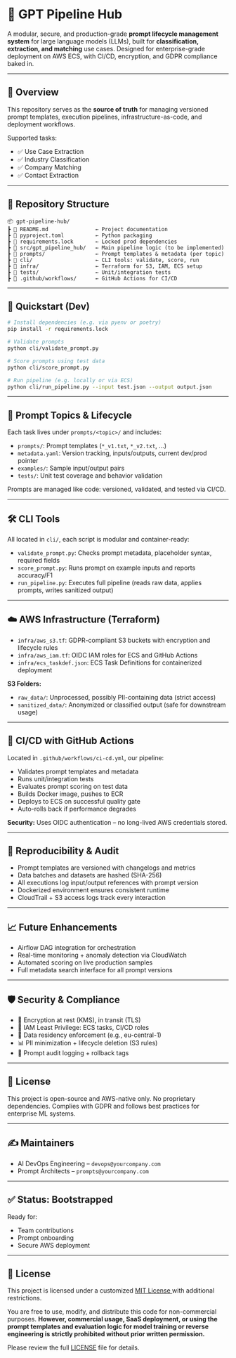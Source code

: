 # 🧠 GPT Pipeline Hub

A modular, secure, and production-grade **prompt lifecycle management system** for large language models (LLMs), built for **classification, extraction, and matching** use cases. Designed for enterprise-grade deployment on AWS ECS, with CI/CD, encryption, and GDPR compliance baked in.

---

## 📌 Overview

This repository serves as the **source of truth** for managing versioned prompt templates, execution pipelines, infrastructure-as-code, and deployment workflows.

Supported tasks:

- ✅ Use Case Extraction
- ✅ Industry Classification
- ✅ Company Matching
- ✅ Contact Extraction

---

## 📁 Repository Structure

```
📦 gpt-pipeline-hub/
┣ 📄 README.md               ← Project documentation
┣ 📄 pyproject.toml          ← Python packaging
┣ 📄 requirements.lock       ← Locked prod dependencies
┣ 📂 src/gpt_pipeline_hub/   ← Main pipeline logic (to be implemented)
┣ 📂 prompts/                ← Prompt templates & metadata (per topic)
┣ 📂 cli/                    ← CLI tools: validate, score, run
┣ 📂 infra/                  ← Terraform for S3, IAM, ECS setup
┣ 📂 tests/                  ← Unit/integration tests
┣ 📂 .github/workflows/      ← GitHub Actions for CI/CD
```

---

## 🚀 Quickstart (Dev)

```bash
# Install dependencies (e.g. via pyenv or poetry)
pip install -r requirements.lock

# Validate prompts
python cli/validate_prompt.py

# Score prompts using test data
python cli/score_prompt.py

# Run pipeline (e.g. locally or via ECS)
python cli/run_pipeline.py --input test.json --output output.json
```

---

## 🧰 Prompt Topics & Lifecycle

Each task lives under `prompts/<topic>/` and includes:

- `prompts/`: Prompt templates (`*_v1.txt`, `*_v2.txt`, …)
- `metadata.yaml`: Version tracking, inputs/outputs, current dev/prod pointer
- `examples/`: Sample input/output pairs
- `tests/`: Unit test coverage and behavior validation

Prompts are managed like code: versioned, validated, and tested via CI/CD.

---

## 🛠️ CLI Tools

All located in `cli/`, each script is modular and container-ready:

- `validate_prompt.py`: Checks prompt metadata, placeholder syntax, required fields
- `score_prompt.py`: Runs prompt on example inputs and reports accuracy/F1
- `run_pipeline.py`: Executes full pipeline (reads raw data, applies prompts, writes sanitized output)

---

## ☁️ AWS Infrastructure (Terraform)

- `infra/aws_s3.tf`: GDPR-compliant S3 buckets with encryption and lifecycle rules
- `infra/aws_iam.tf`: OIDC IAM roles for ECS and GitHub Actions
- `infra/ecs_taskdef.json`: ECS Task Definitions for containerized deployment

**S3 Folders:**

- `raw_data/`: Unprocessed, possibly PII-containing data (strict access)
- `sanitized_data/`: Anonymized or classified output (safe for downstream usage)

---

## 🔁 CI/CD with GitHub Actions

Located in `.github/workflows/ci-cd.yml`, our pipeline:

- Validates prompt templates and metadata
- Runs unit/integration tests
- Evaluates prompt scoring on test data
- Builds Docker image, pushes to ECR
- Deploys to ECS on successful quality gate
- Auto-rolls back if performance degrades

**Security:** Uses OIDC authentication – no long-lived AWS credentials stored.

---

## 🧪 Reproducibility & Audit

- Prompt templates are versioned with changelogs and metrics
- Data batches and datasets are hashed (SHA-256)
- All executions log input/output references with prompt version
- Dockerized environment ensures consistent runtime
- CloudTrail + S3 access logs track every interaction

---

## 📈 Future Enhancements

- Airflow DAG integration for orchestration
- Real-time monitoring + anomaly detection via CloudWatch
- Automated scoring on live production samples
- Full metadata search interface for all prompt versions

---

## 🛡 Security & Compliance

- 🔐 Encryption at rest (KMS), in transit (TLS)
- 🧾 IAM Least Privilege: ECS tasks, CI/CD roles
- 📍 Data residency enforcement (e.g., eu-central-1)
- 📊 PII minimization + lifecycle deletion (S3 rules)
- 📓 Prompt audit logging + rollback tags

---

## 📄 License

This project is open-source and AWS-native only. No proprietary dependencies. Complies with GDPR and follows best practices for enterprise ML systems.

---

## ✍️ Maintainers

- AI DevOps Engineering – `devops@yourcompany.com`
- Prompt Architects – `prompts@yourcompany.com`

---

## ✅ Status: Bootstrapped

Ready for:

- Team contributions
- Prompt onboarding
- Secure AWS deployment

---


## 📄 License

This project is licensed under a customized [MIT License ](LICENSE.txt "double-click")with additional restrictions.

You are free to use, modify, and distribute this code for non-commercial purposes.
**However, commercial usage, SaaS deployment, or using the prompt templates and evaluation logic for model training or reverse engineering is strictly prohibited without prior written permission.**

Please review the full [LICENSE](LICENSE.txt "double-click") file for details.
